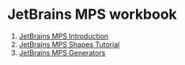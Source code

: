 # JetBrains MPS workbook

1. [JetBrains MPS Introduction](./Calculator/calculator.md)
2. [JetBrains MPS Shapes Tutorial](./Shapes/shapes.md)
3. [JetBrains MPS Generators](./GeneratorDemo/generator.md)